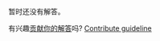 
暂时还没有解答。

有兴趣[贡献你的解答](https://github.com/BFEdev/BFE.dev-solutions/blob/main/problem/longest-substring-with-unique-characters_zh.md)吗? [Contribute guideline](https://github.com/BFEdev/BFE.dev-solutions#how-to-contribute)
